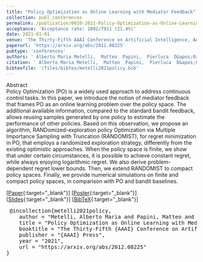 ```yaml
---
title: "Policy Optimization as Online Learning with Mediator Feedback"
collection: publ_conferences
permalink: /publication/0010-2021-Policy-Optimization-as-Online-Learning-with-Mediator-Feedback
acceptance: 'Acceptance rate: 1692/7911 (21.4%)'
date: 2021-01-01
venue: 'The Thirty-Fifth AAAI Conference on Artificial Intelligence, AAAI 2021, Online'
paperurl: 'https://arxiv.org/abs/2012.08225'
pubtype: 'conferences'
authors: ' Alberto Maria Metelli,  Matteo  Papini,  Pierluca  D&apos;Oro, and  Marcello  Restelli'
citation: ' Alberto Maria Metelli,  Matteo  Papini,  Pierluca  D&apos;Oro, and  Marcello  Restelli&quot;Policy Optimization as Online Learning with Mediator Feedback.&quot; The Thirty-Fifth AAAI Conference on Artificial Intelligence, AAAI 2021, Online, 2021.'
bibtexfile: '/files/bibtex/metelli2021policy.bib'
---
```

Abstract
 <br> Policy Optimization (PO) is a widely used approach to address continuous control tasks. In this paper, we introduce the notion of mediator feedback that frames PO as an online learning problem over the policy space. The additional available information, compared to the standard bandit feedback, allows reusing samples generated by one policy to estimate the performance of other policies. Based on this observation, we propose an algorithm, RANDomized-exploration policy Optimization via Multiple Importance Sampling with Truncation (RANDOMIST), for regret minimization in PO, that employs a randomized exploration strategy, differently from the existing optimistic approaches. When the policy space is finite, we show that under certain circumstances, it is possible to achieve constant regret, while always enjoying logarithmic regret. We also derive problem-dependent regret lower bounds. Then, we extend RANDOMIST to compact policy spaces. Finally, we provide numerical simulations on finite and compact policy spaces, in comparison with PO and bandit baselines. <br> 

 [[Paper](https://arxiv.org/abs/2012.08225){:target="_blank"}] [[Poster](https://albertometelli.github.io/files/poster_aaai2021.pdf){:target="_blank"}] [[Slides](https://albertometelli.github.io/files/slides_aaai2021.pdf){:target="_blank"}] [[BibTeX](/files/bibtex/metelli2021policy.bib){:target="_blank"}] 
<pre> @incollection{metelli2021policy,
    author = "Metelli, Alberto Maria and Papini, Matteo and D'Oro, Pierluca and Restelli, Marcello",
    title = "Policy Optimization as Online Learning with Mediator Feedback",
    booktitle = "The Thirty-Fifth {AAAI} Conference on Artificial Intelligence, {AAAI} 2021, Online",
    publisher = "{AAAI} Press",
    year = "2021",
    url = "https://arxiv.org/abs/2012.08225"
} </pre>
